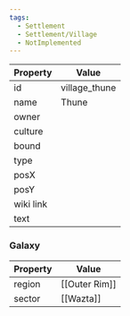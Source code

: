 ```yaml
---
tags:
  - Settlement
  - Settlement/Village
  - NotImplemented
---
```


| Property  | Value         |
| --------- | ------------- |
| id        | village_thune |
| name      | Thune         |
| owner     |               |
| culture   |               |
| bound     |               |
| type      |               |
| posX      |               |
| posY      |               |
| wiki link |               |
| text      |               |

### Galaxy
| Property | Value         |
| -------- | ------------- |
| region   | [[Outer Rim]] |
| sector   | [[Wazta]]     |
